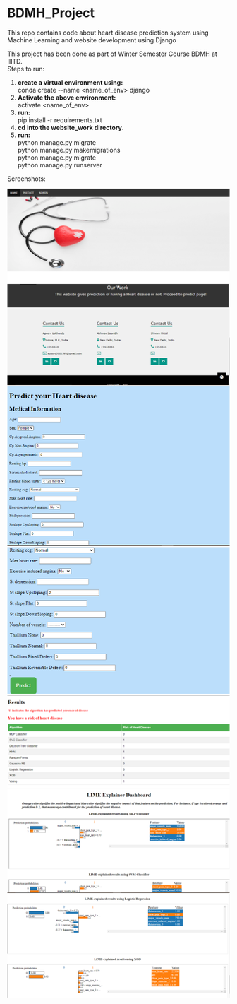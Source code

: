 # BDMH_Project
This repo contains code about heart disease prediction system using Machine Learning and website development using Django

This project has been done as part of Winter Semester Course BDMH at IIITD.</br>
Steps to run:
1. **create a virtual environment using:** </br>
             conda create --name <name_of_env> django
2. **Activate the above environment:** </br>
              activate <name_of_env>
3. **run:** </br>
     pip install -r requirements.txt
4. **cd into the website_work directory**.
5. **run:** </br>
      python manage.py migrate </br>
      python manage.py makemigrations </br>
      python manage.py migrate </br>
      python manage.py runserver </br>


Screenshots:

![SS1](https://github.com/apoorv098/BDMH_Project/blob/main/ScreenShots/SS_1.PNG)
![SS2](https://github.com/apoorv098/BDMH_Project/blob/main/ScreenShots/SS_2.PNG)
![SS3](https://github.com/apoorv098/BDMH_Project/blob/main/ScreenShots/SS_3.PNG)
![SS4](https://github.com/apoorv098/BDMH_Project/blob/main/ScreenShots/SS_4.PNG)
![SS6](https://github.com/apoorv098/BDMH_Project/blob/main/ScreenShots/SS_6.PNG)
![SS7](https://github.com/apoorv098/BDMH_Project/blob/main/ScreenShots/SS_7.PNG)
![SS8](https://github.com/apoorv098/BDMH_Project/blob/main/ScreenShots/SS_8.PNG)
      
      
